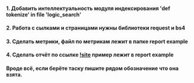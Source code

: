 #### 1. Добавить интеллектуальность модуля индексирования 'def tokenize' in file 'logic_search'
#### 2. Работа с сылками и страницами нужны библиотеки request и bs4
#### 3. Сделать метрики, файл по метрикам лежит в папке report example
#### 4. Сделать отчёт по ссылке [!site](https://docs.google.com/document/d/1SG8dhofV5O_tqJKYjk4hQiWK4JsQmvtV8dE_FZaICEw/edit?usp=sharing) пример лежит в report example
#### Вроде всё, если берёте таску пишите рядом обозначение что она взята.
